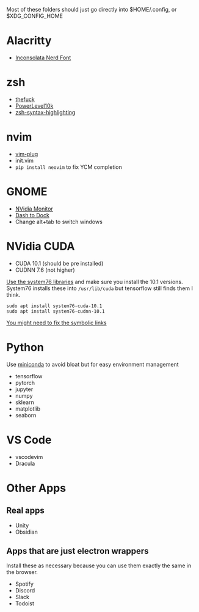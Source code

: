 Most of these folders should just go directly into $HOME/.config, or $XDG_CONFIG_HOME

# Alacritty
- [Inconsolata Nerd Font](https://github.com/ryanoasis/nerd-fonts/blob/master/patched-fonts/InconsolataGo/Regular/complete/InconsolataGo%20Nerd%20Font%20Complete.ttf)

# zsh
- [thefuck](https://github.com/nvbn/thefuck#installation)
- [PowerLevel10k](https://github.com/romkatv/powerlevel10k#manual)
- [zsh-syntax-highlighting](https://github.com/zsh-users/zsh-syntax-highlighting/blob/master/INSTALL.md#in-your-zshrc)

# nvim
- [vim-plug](https://github.com/junegunn/vim-plug#unix-linux)
- init.vim
- `pip install neovim` to fix YCM completion

# GNOME

- [NVidia Monitor](https://extensions.gnome.org/extension/1320/nvidia-gpu-stats-tool/)
- [Dash to Dock](https://extensions.gnome.org/extension/307/dash-to-dock/)
- Change alt+tab to switch windows

# NVidia CUDA

- CUDA 10.1 (should be pre installed)
- CUDNN 7.6 (not higher)

[Use the system76 libraries](http://support.system76.com/articles/cuda/) and
make sure you install the 10.1 versions. System76 installs these into
`/usr/lib/cuda` but tensorflow still finds them I think.

```
sudo apt install system76-cuda-10.1
sudo apt install system76-cudnn-10.1
```

[You might need to fix the symbolic links](https://stackoverflow.com/questions/49656725/importerror-libcudnn-so-7-cannot-open-shared-object-file-no-such-file-or-dire/61563579#61563579)

# Python

Use [miniconda](https://docs.anaconda.com/miniconda/) to avoid bloat but for easy environment management

- tensorflow
- pytorch
- jupyter
- numpy
- sklearn
- matplotlib
- seaborn

# VS Code
- vscodevim
- Dracula

# Other Apps

## Real apps

- Unity
- Obsidian

## Apps that are just electron wrappers

Install these as necessary because you can use them exactly the same in the browser.

- Spotify
- Discord
- Slack
- Todoist
